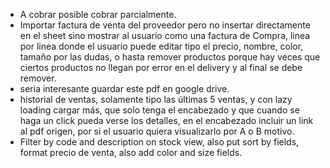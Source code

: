 * A cobrar posible cobrar parcialmente.
* Importar factura de venta del proveedor pero no insertar directamente en el sheet sino mostrar al usuario como una factura de Compra, linea por linea donde el usuario puede editar tipo el precio, nombre, color, tamaño por las dudas, o hasta remover productos porque hay veces que ciertos productos no llegan por error en el delivery y al final se debe remover.
* seria interesante guardar este pdf en google drive. 
* historial de ventas, solamente tipo las últimas 5 ventas, y con lazy loading cargar más, que solo tenga el encabezado y que cuando se haga un click pueda verse los detalles, en el encabezado incluir un link al pdf origen, por si el usuario quiera visualizarlo por A o B motivo.
* Filter by code and description on stock view, also put sort by fields, format precio de venta, also add color and size fields.